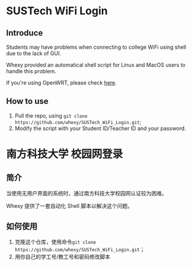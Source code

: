 # SUSTech WiFi Login

## Introduce

Students may have problems when connecting to college WiFi using shell due to the lack of GUI.

Whexy provided an automatical shell script for Linux and MacOS users to handle this problem.

If you're using OpenWRT, please check [here](https://www.whexy.com/2019/08/22/OpenWrt%E4%B9%8B%E8%A7%A3%E5%86%B3%E5%8D%97%E7%A7%91%E5%A4%A7%E6%A0%A1%E5%9B%AD%E7%BD%91%E7%99%BB%E5%BD%95%E9%9A%BE%E9%A2%98/).

## How to use

1. Pull the repo, using ``git clone https://github.com/whexy/SUSTech_WiFi_Login.git``;
3. Modify the script with your Student ID/Teacher ID and your password.



# 南方科技大学 校园网登录

## 简介

当使用无用户界面的系统时，通过南方科技大学校园网认证较为困难。

Whexy 提供了一套自动化 Shell 脚本以解决这个问题。

## 如何使用

1. 克隆这个仓库，使用命令``git clone https://github.com/whexy/SUSTech_WiFi_Login.git``；
2. 用你自己的学工号/教工号和密码修改脚本
